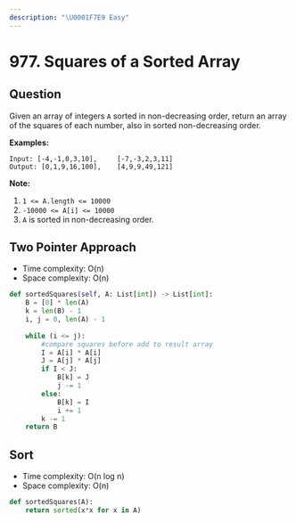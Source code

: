 ```yaml
---
description: "\U0001F7E9 Easy"
---
```


# 977. Squares of a Sorted Array

## Question 

Given an array of integers `A` sorted in non-decreasing order, return an array of the squares of each number, also in sorted non-decreasing order.

**Examples:**

```text
Input: [-4,-1,0,3,10],     [-7,-3,2,3,11]
Output: [0,1,9,16,100],    [4,9,9,49,121]
```

**Note:**

1. `1 <= A.length <= 10000`
2. `-10000 <= A[i] <= 10000`
3. `A` is sorted in non-decreasing order.

## Two Pointer Approach

* Time complexity: O\(n\)
* Space complexity: O\(n\)

```python
def sortedSquares(self, A: List[int]) -> List[int]:
    B = [0] * len(A)
    k = len(B) - 1
    i, j = 0, len(A) - 1
    
    while (i <= j): 
        #compare squares before add to result array
        I = A[i] * A[i]
        J = A[j] * A[j]
        if I < J: 
            B[k] = J
            j -= 1
        else:
            B[k] = I
            i += 1
        k -= 1
    return B
```

## Sort

* Time complexity: O\(n log n\)
* Space complexity: O\(n\)

```python
def sortedSquares(A):
    return sorted(x*x for x in A)
```

